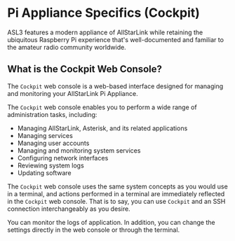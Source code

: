 # Pi Appliance Specifics (Cockpit)
ASL3 features a modern appliance of AllStarLink while retaining the ubiquitous Raspberry Pi experience that's well-documented and familiar to the amateur radio
community worldwide.

## What is the Cockpit Web Console?
The `Cockpit` web console is a web-based interface designed for managing and monitoring your AllStarLink Pi Appliance.

The `Cockpit` web console enables you to perform a wide range of administration tasks, including:

* Managing AllStarLink, Asterisk, and its related applications
* Managing services
* Managing user accounts
* Managing and monitoring system services
* Configuring network interfaces
* Reviewing system logs
* Updating software  

The `Cockpit` web console uses the same system concepts as you would use in a terminal, and actions performed in a terminal are immediately reflected in the `Cockpit` web console. That is to say, you can use `Cockpit` and an SSH connection interchangeably as you desire.

You can monitor the logs of application. In addition, you can change the settings directly in the web console or through the terminal. 